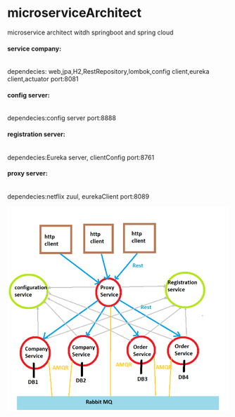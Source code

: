 # microserviceArchitect
microservice architect witdh springboot and spring cloud


<h4>service company: </h4></br>
	dependecies: web,jpa,H2,RestRepository,lombok,config client,eureka client,actuator
	port:8081

<h4>config server:</h4></br>
	dependecies:config server
	port:8888

<h4>registration server:</h4></br>
	dependecies:Eureka server, clientConfig
	port:8761

<h4>proxy server:</h4></br>
	dependecies:netflix zuul,  eurekaClient
	port:8089

![Schema](shema.png)
